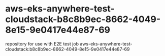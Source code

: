 # aws-eks-anywhere-test-cloudstack-b8c8b9ec-8662-4049-8e15-9e0417e44e87-69
repository for use with E2E test job aws-eks-anywhere-test-cloudstack:b8c8b9ec-8662-4049-8e15-9e0417e44e87-69

